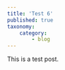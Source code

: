 ```yaml
---
title: 'Test 6'
published: true
taxonomy:
    category:
        - blog
---
```


This is a test post.